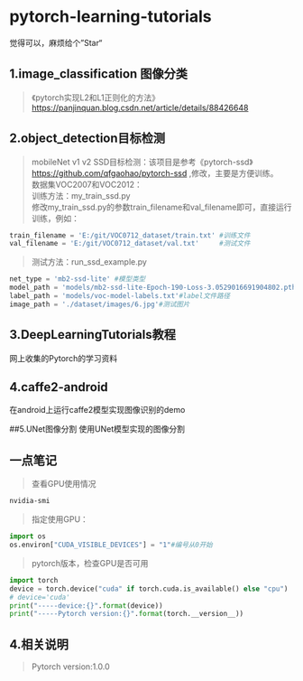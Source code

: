 # pytorch-learning-tutorials
觉得可以，麻烦给个”Star“
## 1.image_classification 图像分类
>《pytorch实现L2和L1正则化的方法》https://panjinquan.blog.csdn.net/article/details/88426648

## 2.object_detection目标检测
> mobileNet v1 v2 SSD目标检测：该项目是参考《pytorch-ssd》https://github.com/qfgaohao/pytorch-ssd ,修改，主要是方便训练。</br>
> 数据集VOC2007和VOC2012：</br>
> 训练方法：my_train_ssd.py</br>
> 修改my_train_ssd.py的参数train_filename和val_filename即可，直接运行训练，例如：</br>
```python
train_filename = 'E:/git/VOC0712_dataset/train.txt' #训练文件
val_filename = 'E:/git/VOC0712_dataset/val.txt'     #测试文件
```
> 测试方法：run_ssd_example.py
```python
net_type = 'mb2-ssd-lite' #模型类型
model_path = 'models/mb2-ssd-lite-Epoch-190-Loss-3.0529016691904802.pth'#模型路径
label_path = 'models/voc-model-labels.txt'#label文件路径
image_path = './dataset/images/6.jpg'#测试图片
```

## 3.DeepLearningTutorials教程
网上收集的Pytorch的学习资料

## 4.caffe2-android
在android上运行caffe2模型实现图像识别的demo

##5.UNet图像分割
使用UNet模型实现的图像分割
## 一点笔记
> 查看GPU使用情况
```bash
nvidia-smi
```
> 指定使用GPU：
```python
import os
os.environ["CUDA_VISIBLE_DEVICES"] = "1"#编号从0开始
```
> pytorch版本，检查GPU是否可用
```python
import torch
device = torch.device("cuda" if torch.cuda.is_available() else "cpu")
# device='cuda'
print("-----device:{}".format(device))
print("-----Pytorch version:{}".format(torch.__version__))
```
## 4.相关说明
> Pytorch version:1.0.0 </br>